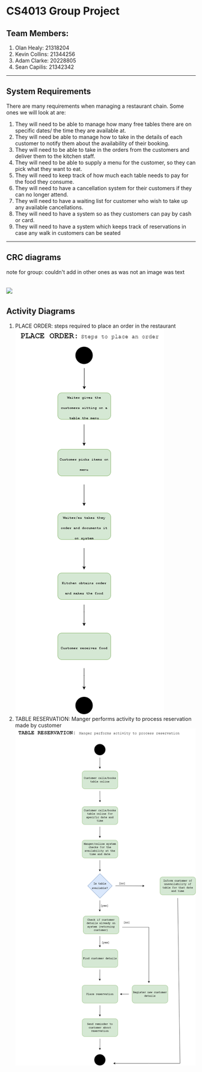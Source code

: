 # CS4013 Group Project
## Team Members:
1. Olan Healy:    21318204
2. Kevin Collins: 21344256
3. Adam Clarke:   20228805
4. Sean Capilis:  21342342


----------------------------------------------
## System Requirements
There are many requirements when managing a restaurant chain. Some ones we will look at are:
1. They will need to be able to manage how many free tables there are on specific dates/ the time they are available at.
2. They will need be able to manage how to take in the details of each customer to notify them about the availability of their booking.
3. They will need to be able to take in the orders from the customers and deliver them to the kitchen staff.
4. They will need to be able to supply a menu for the customer, so they can pick what they want to eat.
5. They will need to keep track of how much each table needs to pay for the food they consume.
6. They will need to have a cancellation system for their customers if they can no longer attend.
7. They will need to have a waiting list for customer who wish to take up any available cancellations.
8. They will need to have a system so as they customers can pay by cash or card.
9. They will need to have a system which keeps track of reservations in case any walk in customers can be seated

------------------------------------------------
## CRC diagrams
note for group: couldn't add in other ones as was not an image was text

![](images/CRC_Cards.drawio_(4).png)
------------------------------------------------
## Activity Diagrams
1. PLACE ORDER: steps required to place an order in the restaurant
   ![](images/OrderActivityDiagram_.drawio.png)
2. TABLE RESERVATION: Manger performs activity to process reservation made by customer
   ![](images/reservationActivityDiagram.drawio.png)
